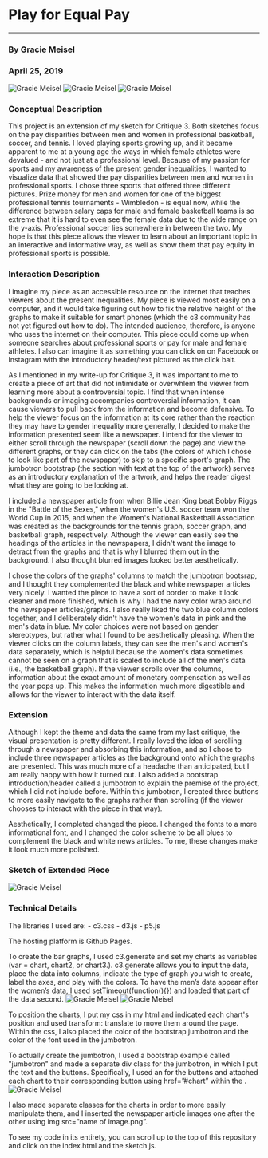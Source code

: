 # Play for Equal Pay

-------
### By Gracie Meisel
### April 25, 2019

![Gracie Meisel](images/firstshot.png?raw=true "Gracie Meisel")
![Gracie Meisel](images/shot2.png?raw=true "Gracie Meisel")
![Gracie Meisel](images/shot3.png?raw=true "Gracie Meisel")

### Conceptual Description
This project is an extension of my sketch for Critique 3. Both sketches focus on the pay disparities between men and women in professional basketball, soccer, and tennis. I loved playing sports growing up, and it became apparent to me at a young age the ways in which female athletes were devalued - and not just at a professional level. Because of my passion for sports and my awareness of the present gender inequalities, I wanted to visualize data that showed the pay disparities between men and women in professional sports. I chose three sports that offered three different pictures. Prize money for men and women for one of the biggest professional tennis tournaments - Wimbledon - is equal now, while the difference between salary caps for male and female basketball teams is so extreme that it is hard to even see the female data due to the wide range on the y-axis. Professional soccer lies somewhere in between the two. My hope is that this piece allows the viewer to learn about an important topic in an interactive and informative way, as well as show them that pay equity in professional sports is possible.

### Interaction Description
I imagine my piece as an accessible resource on the internet that teaches viewers about the present inequalities. My piece is viewed most easily on a computer, and it would take figuring out how to fix the relative height of the graphs to make it suitable for smart phones (which the c3 community has not yet figured out how to do). The intended audience, therefore, is anyone who uses the internet on their computer. This piece could come up when someone searches about professional sports or pay for male and female athletes. I also can imagine it as something you can click on on Facebook or Instagram with the introductory header/text pictured as the click bait. 

As I mentioned in my write-up for Critique 3, it was important to me to create a piece of art that did not intimidate or overwhlem the viewer from learning more about a controversial topic. I find that when intense backgrounds or imaging accompanies controversial information, it can cause viewers to pull back from the information and become defensive. To help the viewer focus on the information at its core rather than the reaction they may have to gender inequality more generally, I decided to make the information presented seem like a newspaper. I intend for the viewer to either scroll through the newspaper (scroll down the page) and view the different graphs, or they can click on the tabs (the colors of which I chose to look like part of the newspaper) to skip to a specific sport's graph. The jumbotron bootstrap (the section with text at the top of the artwork) serves as an introductory explanation of the artwork, and helps the reader digest what they are going to be looking at. 

I included a newspaper article from when Billie Jean King beat Bobby Riggs in the "Battle of the Sexes," when the women's U.S. soccer team won the World Cup in 2015, and when the Women's National Basketball Association was created as the backgrounds for the tennis graph, soccer graph, and basketball graph, respectively. Although the viewer can easily see the headings of the articles in the newspapers, I didn't want the image to detract from the graphs and that is why I blurred them out in the background. I also thought blurred images looked better aesthetically. 

I chose the colors of the graphs' columns to match the jumbotron bootsrap, and I thought they complemented the black and white newspaper articles very nicely. I wanted the piece to have a sort of border to make it look cleaner and more finished, which is why I had the navy color wrap around the newspaper articles/graphs. I also really liked the two blue column colors together, and I deliberately didn't have the women's data in pink and the men's data in blue. My color choices were not based on gender stereotypes, but rather what I found to be aesthetically pleasing. When the viewer clicks on the column labels, they can see the men's and women's data separately, which is helpful because the women's data sometimes cannot be seen on a graph that is scaled to include all of the men's data (i.e., the basketball graph). If the viewer scrolls over the columns, information about the exact amount of monetary compensation as well as the year pops up. This makes the information much more digestible and allows for the viewer to interact with the data itself. 

### Extension
Although I kept the theme and data the same from my last critique, the visual presentation is pretty different. I really loved the idea of scrolling through a newspaper and absorbing this information, and so I chose to include three newspaper articles as the background onto which the graphs are presented. This was much more of a headache than anticipated, but I am really happy with how it turned out. I also added a bootstrap introduction/header called a jumbotron to explain the premise of the project, which I did not include before. Within this jumbotron, I created three buttons to more easily navigate to the graphs rather than scrolling (if the viewer chooses to interact with the piece in that way). 

Aesthetically, I completed changed the piece. I changed the fonts to a more informational font, and I changed the color scheme to be all blues to complement the black and white news articles. To me, these changes make it look much more polished. 

### Sketch of Extended Piece 
![Gracie Meisel](images/drawing.png?raw=true "Gracie Meisel")

### Technical Details 
The libraries I used are:
    - c3.css
    - d3.js
    - p5.js

The hosting platform is Github Pages. 

To create the bar graphs, I used c3.generate and set my charts as variables (var = chart, chart2, or chart3.). c3.generate allows you to input the data, place the data into columns, indicate the type of graph you wish to create, label the axes, and play with the colors. To have the men’s data appear after the women’s data, I used setTimeout(function(){}) and loaded that part of the data second. 
![Gracie Meisel](images/code1.png?raw=true "Gracie Meisel")
![Gracie Meisel](images/code2.png?raw=true "Gracie Meisel")

To position the charts, I put my css in my html and indicated each chart's position and used transform: translate to move them around the page. Within the css, I also placed the color of the bootstrap jumbotron and the color of the font used in the jumbotron. 

To actually create the jumbotron, I used a bootstrap example called "jumbotron" and made a separate div class for the jumbotron, in which I put the text and the buttons. Specifically, I used an <a class> for the buttons and attached each chart to their corresponding button using href=”#chart” within the <a class>.
![Gracie Meisel](images/code3.png?raw=true "Gracie Meisel")

I also made separate classes for the charts in order to more easily manipulate them, and I inserted the newspaper article images one after the other using img src=”name of image.png”.

To see my code in its entirety, you can scroll up to the top of this repository and click on the index.html and the sketch.js.
